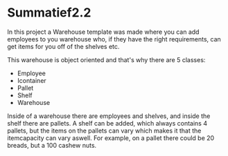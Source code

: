# Summatief2.2
In this project a Warehouse template was made where you can add employees to you warehouse
who, if they have the right requirements, can get items for you off of the shelves etc.

This warehouse is object oriented and that's why there are 5 classes:
- Employee
- Icontainer
- Pallet
- Shelf
- Warehouse

Inside of a warehouse there are employees and shelves, and inside the shelf there are pallets.
A shelf can be added, which always contains 4 pallets, but the items on the pallets can vary which makes it
that the itemcapacity can vary aswell. For example, on a pallet there could be 20 breads, but a 100 cashew nuts.
